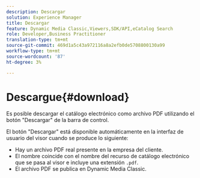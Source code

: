 ```yaml
---
description: Descargar
solution: Experience Manager
title: Descargar
feature: Dynamic Media Classic,Viewers,SDK/API,eCatalog Search
role: Developer,Business Practitioner
translation-type: tm+mt
source-git-commit: 469d1a5c43a972116a8a2efb0de5708800130a99
workflow-type: tm+mt
source-wordcount: '87'
ht-degree: 3%

---
```



# Descargue{#download}

Es posible descargar el catálogo electrónico como archivo PDF utilizando el botón &quot;Descargar&quot; de la barra de control.

El botón &quot;Descargar&quot; está disponible automáticamente en la interfaz de usuario del visor cuando se produce lo siguiente:

* Hay un archivo PDF real presente en la empresa del cliente.
* El nombre coincide con el nombre del recurso de catálogo electrónico que se pasa al visor e incluye una extensión `.pdf`.
* El archivo PDF se publica en Dynamic Media Classic.

